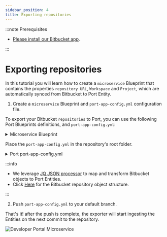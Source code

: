 ```yaml
---
sidebar_position: 4
title: Exporting repositories
---
```


:::note Prerequisites

- [Please install our Bitbucket app](./installation).

:::

# Exporting repositories

In this tutorial you will learn how to create a `microservice` Blueprint that contains the properties `repository URL`, `Workspace` and `Project`, which are automatically synced from Bitbucket to Port Entity.

1. Create a `microservice` Blueprint and `port-app-config.yml` configuration file.

To export your Bitbucket `repositories` to Port, you can use the following Port Blueprints definitions, and `port-app-config.yml`:

<details>
<summary> Microservice Blueprint </summary>

```json showLineNumbers
{
  "identifier": "microservice",
  "title": "Microservice",
  "icon": "Service",
  "schema": {
    "properties": {
      "url": {
        "title": "URL",
        "format": "url",
        "type": "string"
      },
      "project": {
        "type": "string",
        "title": "Project"
      }
    },
    "required": []
  },
  "mirrorProperties": {},
  "calculationProperties": {},
  "relations": {}
}
```

</details>

Place the `port-app-config.yml` in the repository's root folder.

<details>

<summary> Port port-app-config.yml </summary>

```yaml showLineNumbers
resources:
  - kind: repository
    selector:
      query: "true" # JQ boolean query. If evaluated to false - skip syncing the object.
    port:
      entity:
        mappings:
          identifier: ".name" # The Entity identifier will be the repository name. After the Entity is created, the exporter will send `PATCH` requests to update this microservice within Port.
          title: ".name"
          blueprint: '"microservice"'
          properties:
            url: ".links.html.href" # fetch the repository URL from the Bitbucket metadata and inject it as a URL property.
            project: ".project.name" # fetch the project from the Bitbucket metadata and inject it as a property.
```

</details>

:::info

- We leverage [JQ JSON processor](https://stedolan.github.io/jq/manual/) to map and transform Bitbucket objects to Port Entities.
- Click [Here](https://developer.atlassian.com/cloud/bitbucket/rest/api-group-repositories/#api-repositories-workspace-repo-slug-get) for the Bitbucket repository object structure.

:::

2. Push `port-app-config.yml` to your default branch.

That's it! after the push is complete, the exporter will start ingesting the Entities on the next commit to the repository.

![Developer Portal Microservice](../../../../../static/img/integrations/bitbucket-app/BitbucketMicroservices.png)

